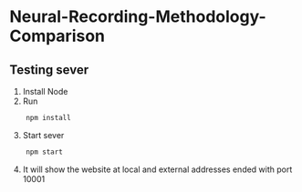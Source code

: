 # Neural-Recording-Methodology-Comparison

## Testing sever
1. Install Node
2. Run
```bash
    npm install
```
3. Start sever
```bash
    npm start
```
4. It will show the website at local and external addresses ended with port 10001
